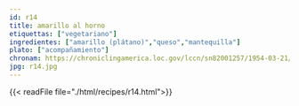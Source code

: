 ```yaml
---
id: r14
title: amarillo al horno
etiquettas: ["vegetariano"]
ingredientes: ["amarillo (plátano)","queso","mantequilla"]
plato: ["acompañamiento"]
chronam: https://chroniclingamerica.loc.gov/lccn/sn82001257/1954-03-21/ed-1/seq-5/
jpg: r14.jpg
---
```


{{< readFile file="./html/recipes/r14.html">}}